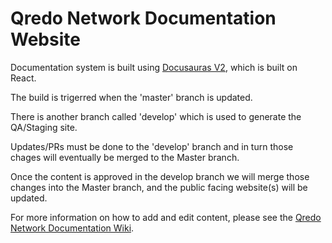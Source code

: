 # Qredo Network Documentation Website

Documentation system is built using [Docusauras V2](https://v2.docusaurus.io/), which is built on React. 

The build is trigerred when the 'master' branch is updated. 

There is another branch called 'develop' which is used to generate the QA/Staging site. 

Updates/PRs must be done to the 'develop' branch and in turn those chages will eventually be merged to the Master branch. 

Once the content is approved in the develop branch we will merge those changes into the Master branch, and the public facing website(s) will be updated.

For more information on how to add and edit content, please see the [Qredo Network Documentation Wiki](https://github.com/qredo/documentation/wiki).
